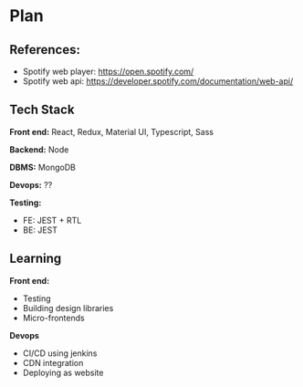 # Plan

## References: 

- Spotify web player: https://open.spotify.com/
- Spotify web api: https://developer.spotify.com/documentation/web-api/

## Tech Stack

**Front end:**
React, Redux, Material UI, Typescript, Sass

**Backend:**
Node

**DBMS:**
MongoDB

**Devops:**
??

**Testing:**
- FE: JEST + RTL
- BE: JEST


## Learning

**Front end:**

- Testing
- Building design libraries
- Micro-frontends

**Devops**

- CI/CD using jenkins
- CDN integration
- Deploying as website